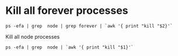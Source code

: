 # Kill all forever processes

```
ps -efa | grep  node | grep forever | `awk '{ print "kill "$2}'`
```

Kill all node processes

```
ps -efa | grep  node | `awk '{ print "kill "$1}'`
```
